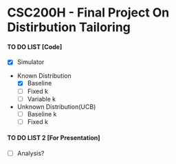 # CSC200H - Final Project On Distirbution Tailoring

#### TO DO LIST [Code]

* [x] Simulator

* Known Distribution
  * [x] Baseline 
  * [ ] Fixed k
  * [ ] Variable k
  
* Unknown Distribution(UCB)
  * [ ] Baseline k
  * [ ] Fixed k
  
#### TO DO LIST 2 [For Presentation]
* [ ] Analysis?